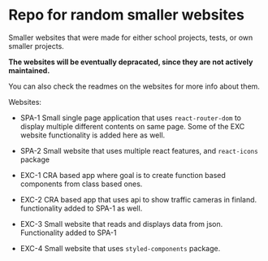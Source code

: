 # Repo for random smaller websites

Smaller websites that were made for either school projects, tests, or own smaller projects.

**The websites will be eventually depracated, since they are not actively maintained.**

You can also check the readmes on the websites for more info about them.


Websites:

- SPA-1
Small single page application that uses `react-router-dom` to display multiple different contents on same page. Some of the EXC website functionality is added here as well.

- SPA-2
Small website that uses multiple react features, and `react-icons` package

- EXC-1
CRA based app where goal is to create function based components from class based ones.

- EXC-2
CRA based app that uses api to show traffic cameras in finland. functionality added to SPA-1 as well.

- EXC-3
Small website that reads and displays data from json. Functionality added to SPA-1

- EXC-4
Small website that uses `styled-components` package.
